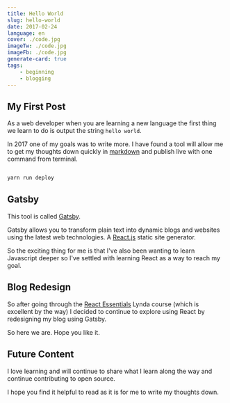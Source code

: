 ```yaml
---
title: Hello World
slug: hello-world
date: 2017-02-24
language: en
cover: ./code.jpg
imageTw: ./code.jpg
imageFb: ./code.jpg
generate-card: true
tags:
    - beginning
    - blogging
---
```


## My First Post

As a web developer when you are learning a new language the first thing we learn to do is output the string `hello world`.

In 2017 one of my goals was to write more. I have found a tool will allow me to get my thoughts down quickly in [markdown] and publish live with one command from terminal.

```js

yarn run deploy

```

## Gatsby

This tool is called [Gatsby][gatsby].

Gatsby allows you to transform plain text into dynamic blogs and websites using the latest web technologies. A [React.js][react] static site generator.

So the exciting thing for me is that I've also been wanting to learn Javascript deeper so I've settled with learning React as a way to reach my goal.

## Blog Redesign

So after going through the [React Essentials][react-essentials] Lynda course (which is excellent by the way) I decided to continue to explore using React by redesigning my blog using Gatsby.

So here we are. Hope you like it.

## Future Content

I love learning and will continue to share what I learn along the way and continue contributing to open source.

I hope you find it helpful to read as it is for me to write my thoughts down.

[react]: https://facebook.github.io/react/
[markdown]: https://masteringmarkdown.com/
[gatsby]: https://github.com/gatsbyjs/gatsby
[react-essentials]: https://www.lynda.com/React-js-tutorials/React-js-Essential-Training/496905-2.html